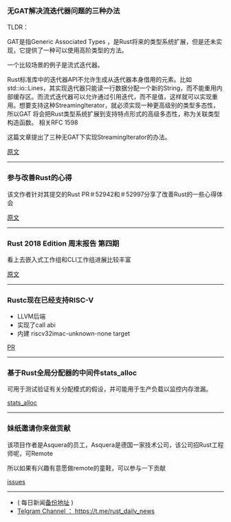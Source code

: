 ### 无GAT解决流迭代器问题的三种办法

TLDR：

GAT是指Generic Associated Types ，是Rust将来的类型系统扩展，但是还未实现，它提供了一种可以使用高阶类型的方法。

一个比较场景的例子是流式迭代器。

Rust标准库中的迭代器API不允许生成从迭代器本身借用的元素。比如std::io::Lines，其实现迭代器只能读一行数据分配一个新的String，而不能重用内部缓存区。而流式迭代器可以允许通过引用迭代，而不是值，这样就可以实现重用。想要支持这种StreamingIterator，就必须实现一种更高级别的类型多态性，所以GAT 将会把Rust类型系统扩展到支持特点形式的高级多态性，称为关联类型构造函数。 相关RFC 1598

这篇文章提出了三种无GAT下实现StreamingIterator的办法。

[原文](https://lukaskalbertodt.github.io/2018/08/03/solving-the-generalized-streaming-iterator-problem-without-gats.html)

---

### 参与改善Rust的心得

该文作者针对其提交的Rust PR＃52942和＃52997分享了改善Rust的一些心得体会

[原文](https://llogiq.github.io/2018/08/04/improve.html)

---

### Rust 2018 Edition 周末报告 第四期

看上去嵌入式工作组和CLI工作组进展比较丰富

[原文](https://internals.rust-lang.org/t/2018-edition-end-of-week-post-2018-08-04/8123)

---

### Rustc现在已经支持RISC-V

- LLVM后端
- 实现了call abi
- 内建  riscv32imac-unknown-none target

[PR](https://github.com/rust-lang/rust/pull/52787)

---

### 基于Rust全局分配器的中间件stats_alloc

可用于测试验证有关分配模式的假设，并可能用于生产负载以监控内存泄漏。

[stats_alloc](https://github.com/neoeinstein/stats_alloc)

---

### 妹纸邀请你来做贡献

该项目作者是Asquera的员工，Asquera是德国一家技术公司，该公司招Rust工程师呢，可Remote

所以如果有兴趣有意愿做remote的童鞋，可以参与一下贡献

[issues](https://github.com/spacekookie/cargo-ws-release/issues)

---

- ( 每日新闻[备份地址](https://github.com/RustStudy/rust_daily_news) )
- [Telgram Channel ： https://t.me/rust_daily_news ](https://t.me/rust_daily_news )

